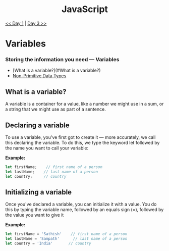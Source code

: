 <div align="center">
  <h1>JavaScript</h1>
</div>

[<< Day 1](../readMe.md) | [Day 3 >>](../03_Day_Booleans_operators_date/03_booleans_operators_date.md)

# Variables
### Storing the information you need — Variables
- [What is a variable?](#What is a variable?)
- [Non-Primitive Data Types](#non-primitive-data-types)



## What is a variable?
A variable is a container for a value, like a number we might use in a sum, or a string that we might use as part of a sentence.

## Declaring a variable
To use a variable, you've first got to create it — more accurately, we call this declaring the variable. To do this, we type the keyword let followed by the name you want to call your variable:

**Example:**

```js
let firstName;    // first name of a person
let lastName;    // last name of a person
let country;     // country
```

## Initializing a variable
Once you've declared a variable, you can initialize it with a value. You do this by typing the variable name, followed by an equals sign (=), followed by the value you want to give it

**Example:**

```js
let firstName = 'Sathish'    // first name of a person
let lastName = 'Sampath'      // last name of a person
let country = 'India'       // country
```
